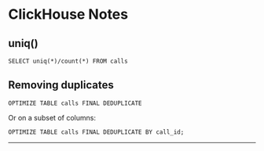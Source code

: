 # ClickHouse Notes



## uniq()


```
SELECT uniq(*)/count(*) FROM calls
```


## Removing duplicates

```
OPTIMIZE TABLE calls FINAL DEDUPLICATE
```


Or on a subset of columns:

```
OPTIMIZE TABLE calls FINAL DEDUPLICATE BY call_id;
```

****
